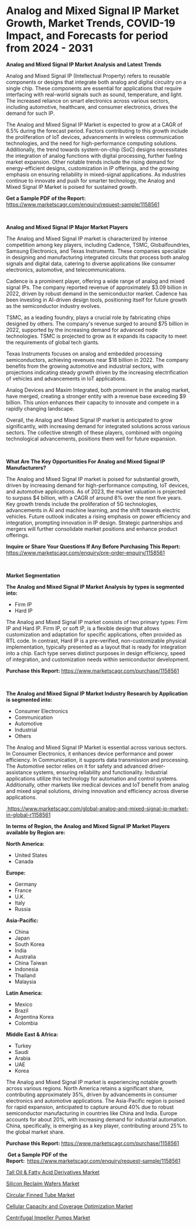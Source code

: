 <p><h1>Analog and Mixed Signal IP Market Growth, Market Trends, COVID-19 Impact, and Forecasts for period from 2024 - 2031</h1></p><p><strong>Analog and Mixed Signal IP Market Analysis and Latest Trends</strong></p>
<p><p>Analog and Mixed Signal IP (Intellectual Property) refers to reusable components or designs that integrate both analog and digital circuitry on a single chip. These components are essential for applications that require interfacing with real-world signals such as sound, temperature, and light. The increased reliance on smart electronics across various sectors, including automotive, healthcare, and consumer electronics, drives the demand for such IP. </p><p>The Analog and Mixed Signal IP Market is expected to grow at a CAGR of 6.5% during the forecast period. Factors contributing to this growth include the proliferation of IoT devices, advancements in wireless communication technologies, and the need for high-performance computing solutions. Additionally, the trend towards system-on-chip (SoC) designs necessitates the integration of analog functions with digital processing, further fueling market expansion. Other notable trends include the rising demand for energy-efficient designs, customization in IP offerings, and the growing emphasis on ensuring reliability in mixed-signal applications. As industries continue to innovate and push for smarter technology, the Analog and Mixed Signal IP Market is poised for sustained growth.</p></p>
<p><strong>Get a Sample PDF of the Report:&nbsp;</strong> <a href="https://www.marketscagr.com/enquiry/request-sample/1158561?utm_campaign=1268&utm_medium=2&utm_source=Github&utm_content=ia&utm_term=11102024&utm_id=analog-and-mixed-signal-ip">https://www.marketscagr.com/enquiry/request-sample/1158561</a></p>
<p>&nbsp;</p>
<p><strong>Analog and Mixed Signal IP Major Market Players</strong></p>
<p><p>The Analog and Mixed Signal IP market is characterized by intense competition among key players, including Cadence, TSMC, Globalfoundries, Samsung Electronics, and Texas Instruments. These companies specialize in designing and manufacturing integrated circuits that process both analog signals and digital data, catering to diverse applications like consumer electronics, automotive, and telecommunications.</p><p>Cadence is a prominent player, offering a wide range of analog and mixed signal IPs. The company reported revenue of approximately $3.09 billion in 2022, driven by robust demand in the semiconductor market. Cadence has been investing in AI-driven design tools, positioning itself for future growth as the semiconductor industry evolves.</p><p>TSMC, as a leading foundry, plays a crucial role by fabricating chips designed by others. The company's revenue surged to around $75 billion in 2022, supported by the increasing demand for advanced node technologies. TSMC is projected to grow as it expands its capacity to meet the requirements of global tech giants.</p><p>Texas Instruments focuses on analog and embedded processing semiconductors, achieving revenues near $18 billion in 2022. The company benefits from the growing automotive and industrial sectors, with projections indicating steady growth driven by the increasing electrification of vehicles and advancements in IoT applications.</p><p>Analog Devices and Maxim Integrated, both prominent in the analog market, have merged, creating a stronger entity with a revenue base exceeding $9 billion. This union enhances their capacity to innovate and compete in a rapidly changing landscape.</p><p>Overall, the Analog and Mixed Signal IP market is anticipated to grow significantly, with increasing demand for integrated solutions across various sectors. The collective strength of these players, combined with ongoing technological advancements, positions them well for future expansion.</p></p>
<p>&nbsp;</p>
<p><strong>What Are The Key Opportunities For Analog and Mixed Signal IP Manufacturers?</strong></p>
<p><p>The Analog and Mixed Signal IP market is poised for substantial growth, driven by increasing demand for high-performance computing, IoT devices, and automotive applications. As of 2023, the market valuation is projected to surpass $4 billion, with a CAGR of around 8% over the next five years. Key growth trends include the proliferation of 5G technologies, advancements in AI and machine learning, and the shift towards electric vehicles. Future outlook indicates a rising emphasis on power efficiency and integration, prompting innovation in IP design. Strategic partnerships and mergers will further consolidate market positions and enhance product offerings.</p></p>
<p><strong>Inquire or Share Your Questions If Any Before Purchasing This Report:</strong> <a href="https://www.marketscagr.com/enquiry/pre-order-enquiry/1158561?utm_campaign=1268&utm_medium=2&utm_source=Github&utm_content=ia&utm_term=11102024&utm_id=analog-and-mixed-signal-ip">https://www.marketscagr.com/enquiry/pre-order-enquiry/1158561</a></p>
<p>&nbsp;</p>
<p><strong>Market Segmentation</strong></p>
<p><strong>The Analog and Mixed Signal IP Market Analysis by types is segmented into:</strong></p>
<p><ul><li>Firm IP</li><li>Hard IP</li></ul></p>
<p><p>The Analog and Mixed Signal IP market consists of two primary types: Firm IP and Hard IP. Firm IP, or soft IP, is a flexible design that allows customization and adaptation for specific applications, often provided as RTL code. In contrast, Hard IP is a pre-verified, non-customizable physical implementation, typically presented as a layout that is ready for integration into a chip. Each type serves distinct purposes in design efficiency, speed of integration, and customization needs within semiconductor development.</p></p>
<p><strong>Purchase this Report:&nbsp;</strong><a href="https://www.marketscagr.com/purchase/1158561?utm_campaign=1268&utm_medium=2&utm_source=Github&utm_content=ia&utm_term=11102024&utm_id=analog-and-mixed-signal-ip">https://www.marketscagr.com/purchase/1158561</a></p>
<p>&nbsp;</p>
<p><strong>The Analog and Mixed Signal IP Market Industry Research by Application is segmented into:</strong></p>
<p><ul><li>Consumer Electronics</li><li>Communication</li><li>Automotive</li><li>Industrial</li><li>Others</li></ul></p>
<p><p>The Analog and Mixed Signal IP Market is essential across various sectors. In Consumer Electronics, it enhances device performance and power efficiency. In Communication, it supports data transmission and processing. The Automotive sector relies on it for safety and advanced driver-assistance systems, ensuring reliability and functionality. Industrial applications utilize this technology for automation and control systems. Additionally, other markets like medical devices and IoT benefit from analog and mixed signal solutions, driving innovation and efficiency across diverse applications.</p></p>
<p><a href="https://www.marketscagr.com/global-analog-and-mixed-signal-ip-market-in-global-r1158561?utm_campaign=1268&utm_medium=2&utm_source=Github&utm_content=ia&utm_term=11102024&utm_id=analog-and-mixed-signal-ip">&nbsp;https://www.marketscagr.com/global-analog-and-mixed-signal-ip-market-in-global-r1158561</a></p>
<p><strong>In terms of Region, the Analog and Mixed Signal IP Market Players available by Region are:</strong></p>
<p>
    <p> <strong> North America: </strong>
        <ul>
            <li>United States</li>
            <li>Canada</li>
        </ul>
        </p> 
    <p> <strong> Europe: </strong>
        <ul>
            <li>Germany</li>
            <li>France</li>
            <li>U.K.</li>
            <li>Italy</li>
            <li>Russia</li>
        </ul>
        </p> 
    <p> <strong> Asia-Pacific: </strong>
        <ul>
            <li>China</li>
            <li>Japan</li>
            <li>South Korea</li>
            <li>India</li>
            <li>Australia</li>
            <li>China Taiwan</li>
            <li>Indonesia</li>
            <li>Thailand</li>
            <li>Malaysia</li>
        </ul>
        </p> 
    <p> <strong> Latin America: </strong>
        <ul>
            <li>Mexico</li>
            <li>Brazil</li>
            <li>Argentina Korea</li>
            <li>Colombia</li>
        </ul>
        </p> 
    <p> <strong> Middle East & Africa: </strong>
        <ul>
            <li>Turkey</li>
            <li>Saudi</li>
            <li>Arabia</li>
            <li>UAE</li>
            <li>Korea</li>
        </ul>
    </p>
    </p>
<p><p>The Analog and Mixed Signal IP market is experiencing notable growth across various regions. North America retains a significant share, contributing approximately 35%, driven by advancements in consumer electronics and automotive applications. The Asia-Pacific region is poised for rapid expansion, anticipated to capture around 40% due to robust semiconductor manufacturing in countries like China and India. Europe accounts for about 20%, with increasing demand for industrial automation. China, specifically, is emerging as a key player, contributing around 25% to the global market share.</p></p>
<p><strong>Purchase this Report: </strong><a href="https://www.marketscagr.com/purchase/1158561?utm_campaign=1268&utm_medium=2&utm_source=Github&utm_content=ia&utm_term=11102024&utm_id=analog-and-mixed-signal-ip">https://www.marketscagr.com/purchase/1158561</a></p>
<p>&nbsp;<strong>Get a Sample PDF of the Report:&nbsp;&nbsp;</strong><a href="https://www.marketscagr.com/enquiry/request-sample/1158561?utm_campaign=1268&utm_medium=2&utm_source=Github&utm_content=ia&utm_term=11102024&utm_id=analog-and-mixed-signal-ip">https://www.marketscagr.com/enquiry/request-sample/1158561</a></p>
<p><strong></strong></p>
<p><p><a href="https://www.linkedin.com/pulse/tall-oil-fatty-acid-derivatives-market-research-report-2024--5qkfe?utm_campaign=1268&utm_medium=2&utm_source=Github&utm_content=ia&utm_term=11102024&utm_id=analog-and-mixed-signal-ip">Tall Oil & Fatty Acid Derivatives Market</a></p><p><a href="https://www.linkedin.com/pulse/global-silicon-reclaim-wafers-market-projected-grow-cagr-9-rnfwc?utm_campaign=1268&utm_medium=2&utm_source=Github&utm_content=ia&utm_term=11102024&utm_id=analog-and-mixed-signal-ip">Silicon Reclaim Wafers Market</a></p><p><a href="https://www.linkedin.com/pulse/circular-finned-tube-market-size-segmentation-trends-growth-analysis-cngye?utm_campaign=1268&utm_medium=2&utm_source=Github&utm_content=ia&utm_term=11102024&utm_id=analog-and-mixed-signal-ip">Circular Finned Tube Market</a></p><p><a href="https://issuu.com/reportprime-2/docs/cellular-capacity-and-coverage-opti_650ef9f5574e45?utm_campaign=1268&utm_medium=2&utm_source=Github&utm_content=ia&utm_term=11102024&utm_id=analog-and-mixed-signal-ip">Cellular Capacity and Coverage Optimization Market</a></p><p><a href="https://www.linkedin.com/pulse/global-centrifugal-impeller-pumps-market-focus-product-type-ykric?utm_campaign=1268&utm_medium=2&utm_source=Github&utm_content=ia&utm_term=11102024&utm_id=analog-and-mixed-signal-ip">Centrifugal Impeller Pumps Market</a></p></p>